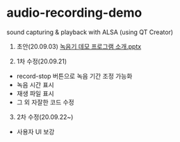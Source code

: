# audio-recording-demo
sound capturing &amp; playback with ALSA (using QT Creator)

1. 초안(20.09.03)
[녹음기 데모 프로그램 소개.pptx](https://github.com/ksr20612/DONGYEON_PROJECT/files/5182348/default.pptx)

2. 1차 수정(20.09.21)
 - record-stop 버튼으로 녹음 기간 조정 가능화
 - 녹음 시간 표시
 - 재생 파일 표시
 - 그 외 자잘한 코드 수정
 
3. 2차 수정(20.09.22~)
 - 사용자 UI 보강
